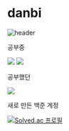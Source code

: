 # danbi
![header](https://capsule-render.vercel.app/api?type=wave&color=auto&height=300&section=header&text=capsule%20render&fontSize=90)


공부중

<img src="https://img.shields.io/badge/Java-007396?style=flat-square&logo=java&logoColor=white"/>
<img src="https://img.shields.io/badge/Python-3776AB?style=flat-square&logo=python&logoColor=white"/>

공부했던

<img src="https://img.shields.io/badge/C++-00599C?style=flat-square&logo=c++&logoColor=white"/>

새로 만든 백준 계정

[![Solved.ac
프로필](http://mazassumnida.wtf/api/v2/generate_badge?boj=sweet_b)](https://solved.ac/sweet_b)
